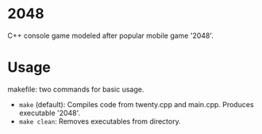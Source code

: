 # 2048
C++ console game modeled after popular mobile game '2048'.

# Usage
makefile: two commands for basic usage.
  - `make` (default): Compiles code from twenty.cpp and main.cpp. Produces executable '2048'.
  - `make clean`: Removes executables from directory.
